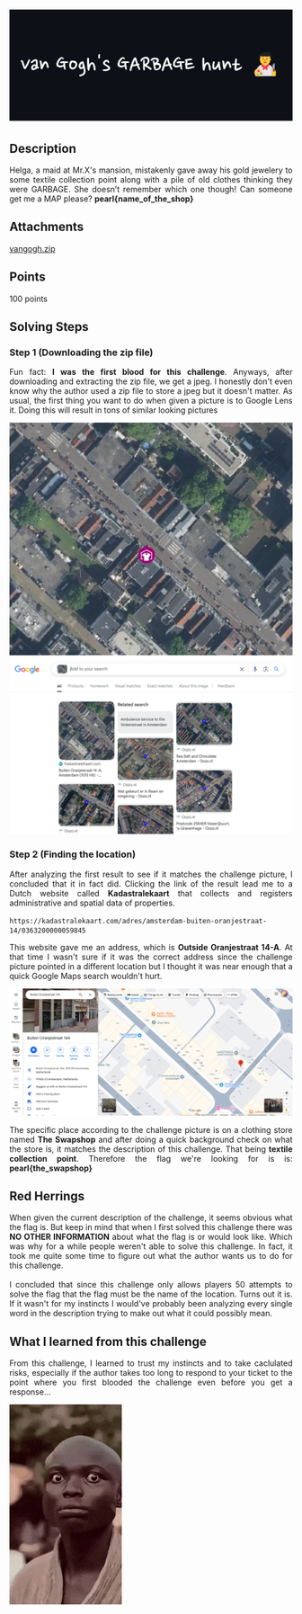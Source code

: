 # ![Title](additional-files/Van-Gogh-Title.png)

## Description

<div style="text-align: justify">Helga, a maid at Mr.X's mansion, mistakenly gave away his gold jewelery to some textile collection point along with a pile of old clothes thinking they were GARBAGE. She doesn’t remember which one though! Can someone get me a MAP please? <b>pearl{name_of_the_shop}</b></div>

## Attachments

[vangogh.zip](additional-files/vangogh.zip)

## Points

100 points

## Solving Steps

### Step 1 (Downloading the zip file)

<div style="text-align: justify">Fun fact: <b>I was the first blood for this challenge</b>. Anyways, after downloading and extracting the zip file, we get a jpeg. I honestly don't even know why the author used a zip file to store a jpeg but it doesn't matter. As usual, the first thing you want to do when given a picture is to Google Lens it. Doing this will result in tons of similar looking pictures</div>

![The challenge picture](additional-files/vangogh.jpeg)
![Google Lens results](additional-files/vangogh-google-lens-results.png)

### Step 2 (Finding the location)

<div style="text-align: justify">After analyzing the first result to see if it matches the challenge picture, I concluded that it in fact did. Clicking the link of the result lead me to a Dutch website called <b>Kadastralekaart</b> that collects and registers administrative and spatial data of properties.</div>

`https://kadastralekaart.com/adres/amsterdam-buiten-oranjestraat-14/0363200000059845`<br>

<div style="text-align: justify">This website gave me an address, which is <b>Outside Oranjestraat 14-A</b>. At that time I wasn't sure if it was the correct address since the challenge picture pointed in a different location but I thought it was near enough that a quick Google Maps search wouldn't hurt.</div>

![Google Maps results](additional-files/vangogh-google-maps-results.png)<br>

<div style="text-align: justify">The specific place according to the challenge picture is on a clothing store named <b>The Swapshop</b> and after doing a quick background check on what the store is, it matches the description of this challenge. That being <b>textile collection point</b>. Therefore the flag we're looking for is is: <b>pearl{the_swapshop}</b></div>

## Red Herrings

<div style="text-align: justify">When given the current description of the challenge, it seems obvious what the flag is. But keep in mind that when I first solved this challenge there was <b>NO OTHER INFORMATION</b> about what the flag is or would look like. Which was why for a while people weren't able to solve this challenge. In fact, it took me quite some time to figure out what the author wants us to do for this challenge.</div><br>

<div style="text-align: justify">I concluded that since this challenge only allows players 50 attempts to solve the flag that the flag must be the name of the location. Turns out it is. If it wasn't for my instincts I would've probably been analyzing every single word in the description trying to make out what it could possibly mean.</div>

## What I learned from this challenge

<div style="text-align: justify">From this challenge, I learned to trust my instincts and to take caclulated risks, especially if the author takes too long to respond to your ticket to the point where you first blooded the challenge even before you get a response...</div>

![...](additional-files/Nodding.gif)
